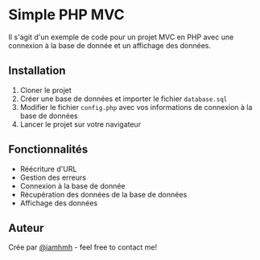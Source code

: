 # Simple PHP MVC
Il s'agit d'un exemple de code pour un projet MVC en PHP avec une connexion à la base de donnée et un affichage des données.

## Installation
1. Cloner le projet
2. Créer une base de données et importer le fichier `database.sql`
3. Modifier le fichier `config.php` avec vos informations de connexion à la base de données
4. Lancer le projet sur votre navigateur

## Fonctionnalités
- Réécriture d'URL
- Gestion des erreurs
- Connexion à la base de donnée
- Récupération des données de la base de données
- Affichage des données

## Auteur
Crée par [@iamhmh](https://github.com/iamhmh) - feel free to contact me!